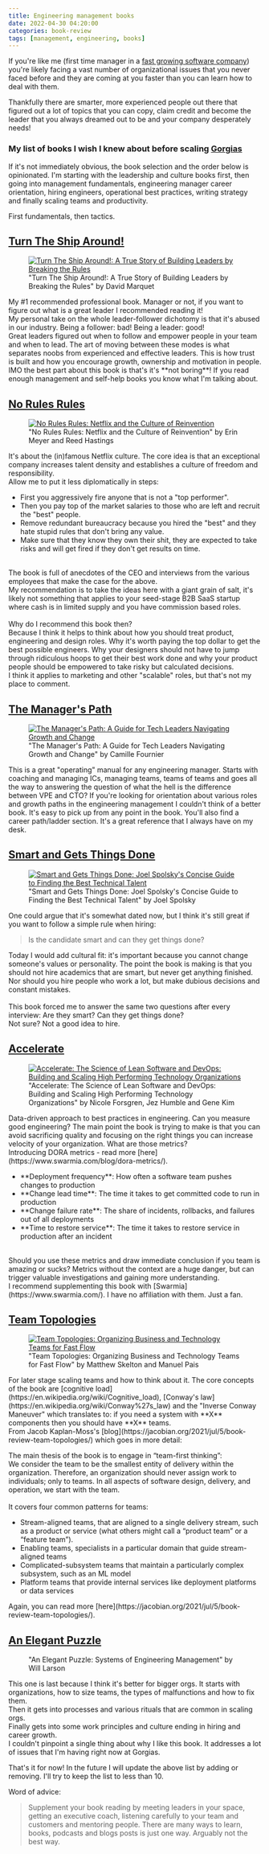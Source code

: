 ```yaml
---
title: Engineering management books
date: 2022-04-30 04:20:00
categories: book-review
tags: [management, engineering, books]
---
```


If you're like me (first time manager in a [fast growing software company](https://www.gorgias.com)) you're likely facing a vast number of organizational issues that you never faced before and they are coming at you faster than you can learn how to deal with them.

Thankfully there are smarter, more experienced people out there that figured out a lot of topics that you can copy, claim credit and become the leader that you always dreamed out to be and your company desperately needs!


### My list of books I wish I knew about before scaling [Gorgias](https://www.gorgias.com)

If it's not immediately obvious, the book selection and the order below is opinionated. I'm starting with the leadership and culture books first, then going into management fundamentals, engineering manager career orientation, hiring engineers, operational best practices, writing strategy and finally scaling teams and productivity.

First fundamentals, then tactics.

## [Turn The Ship Around!](https://www.amazon.com/dp/B015QQ10HE)
<div class="book">
	<figure>
		<a href="https://www.amazon.com/dp/B015QQ10HE">
			<img src="/images/turn-the-ship-around.jpg" alt="Turn The Ship Around!: A True Story of Building Leaders by Breaking the Rules" />
		</a>
		<figcaption>"Turn The Ship Around!: A True Story of Building Leaders by Breaking the Rules" by David Marquet</figcaption>
	</figure>
My #1 recommended professional book. Manager or not, if you want to figure out what is a great leader I recommended reading it!
<br>
My personal take on the whole leader-follower dichotomy is that it's abused in our industry. Being a follower: bad! Being a leader: good!
<br>
Great leaders figured out when to follow and empower people in your team and when to lead. The art of moving between these modes is what separates noobs from experienced and effective leaders. This is how trust is built and how you encourage growth, ownership and motivation in people.
<br>
IMO the best part about this book is that's it's **not boring**! If you read enough management and self-help books you know what I'm talking about.
</div>

## [No Rules Rules](https://www.amazon.com/dp/B081Y3R657)
<div class="book">
	<figure>
		<a href="https://www.amazon.com/dp/B081Y3R657">
			<img src="/images/no-rules-rules.jpg" alt="No Rules Rules: Netflix and the Culture of Reinvention" />
		</a>
		<figcaption>"No Rules Rules: Netflix and the Culture of Reinvention" by Erin Meyer and Reed Hastings</figcaption>
	</figure>
It's about the (in)famous Netflix culture. The core idea is that an exceptional company increases talent density and establishes a culture of freedom and responsibility. 
<br>
Allow me to put it less diplomatically in steps:
<ul>
<li>First you aggressively fire anyone that is not a "top performer".</li>
<li>Then you pay top of the market salaries to those who are left and recruit the "best" people.</li>
<li>Remove redundant bureaucracy because you hired the "best" and they hate stupid rules that don't bring any value.</li>
<li>Make sure that they know they own their shit, they are expected to take risks and will get fired if they don't get results on time.</li> 
</ul>
<br>
The book is full of anecdotes of the CEO and interviews from the  various employees that make the case for the above.
<br>
My recommendation is to take the ideas here with a giant grain of salt, it's likely not something that applies to your seed-stage B2B SaaS startup where cash is in limited supply and you have commission based roles.
<br><br>
Why do I recommend this book then?
<br>
Because I think it helps to think about how you should treat product, engineering and design roles. Why it's worth paying the top dollar to get the best possible engineers. Why your designers should not have to jump through ridiculous hoops to get their best work done and why your product people should be empowered to take risky but calculated decisions.
<br>
I think it applies to marketing and other "scalable" roles, but that's not my place to comment. 
</div>

## [The Manager's Path](https://www.amazon.com/dp/B06XP3GJ7F)
<div class="book">
	<figure>
		<a href="https://www.amazon.com/dp/B06XP3GJ7F">
			<img src="/images/the-managers-path.jpg" alt="The Manager's Path: A Guide for Tech Leaders Navigating Growth and Change" />
		</a>
		<figcaption>"The Manager's Path: A Guide for Tech Leaders Navigating Growth and Change" by Camille Fournier</figcaption>
	</figure>
This is a great "operating" manual for any engineering manager. Starts with coaching and managing ICs, managing teams, teams of teams and goes all the way to answering the question of what the hell is the difference between VPE and CTO? If you're looking for orientation about various roles and growth paths in the engineering management I couldn't think of a better book. It's easy to pick up from any point in the book. You'll also find a career path/ladder section. It's a great reference that I always have on my desk.
</div>

## [Smart and Gets Things Done](https://www.amazon.com/dp/1590598385)
<div class="book">
	<figure>
		<a href="https://www.amazon.com/dp/1590598385">
			<img src="/images/smart-and-gets-things-done.jpg" alt="Smart and Gets Things Done: Joel Spolsky's Concise Guide to Finding the Best Technical Talent" />
		</a>
		<figcaption>"Smart and Gets Things Done: Joel Spolsky's Concise Guide to Finding the Best Technical Talent" by Joel Spolsky</figcaption>
	</figure>
 One could argue that it's somewhat dated now, but I think it's still great if you want to follow a simple rule when hiring:
 
 <blockquote>Is the candidate smart and can they get things done?</blockquote>

Today I would add cultural fit: it's important because you cannot change someone's values or personality. The point the book is making is that you should not hire academics that are smart, but never get anything finished. Nor should you hire people who work a lot, but make dubious decisions and constant mistakes.
<br><br>
This book forced me to answer the same two questions after every interview: Are they smart? Can they get things done?
<br>
Not sure? Not a good idea to hire.
</div>

## [Accelerate](https://www.amazon.com/dp/B07B9F83WM)
<div class="book">
	<figure>
		<a href="https://www.amazon.com/dp/B07B9F83WM">
			<img src="/images/accelerate.jpg" alt="Accelerate: The Science of Lean Software and DevOps: Building and Scaling High Performing Technology Organizations" />
		</a>
		<figcaption>"Accelerate: The Science of Lean Software and DevOps: Building and Scaling High Performing Technology Organizations"  by Nicole Forsgren, Jez Humble and Gene Kim</figcaption>
	</figure>
	Data-driven approach to best practices in engineering. Can you measure good engineering? The main point the book is trying to make is that you can avoid sacrificing quality and focusing on the right things you can increase velocity of your organization. What are those metrics?
	<br>
	Introducing DORA metrics - read more [here](https://www.swarmia.com/blog/dora-metrics/).
	<ul>
	<li>**Deployment frequency**: How often a software team pushes changes to production
	<li>**Change lead time**: The time it takes to get committed code to run in production
	<li>**Change failure rate**: The share of incidents, rollbacks, and failures out of all deployments
	<li>**Time to restore service**: The time it takes to restore service in production after an incident
	</ul>
	<br>
	Should you use these metrics and draw immediate conclusion  if you team is amazing or sucks? Metrics without the context are a huge danger, but can trigger valuable investigations and gaining more understanding.<br>
	I recommend supplementing this book with [Swarmia](https://www.swarmia.com/). I have no affiliation with them. Just a fan.
</div>

## [Team Topologies](https://www.amazon.com/dp/B09JWT9S4D)
<div class="book">
	<figure>
		<a href="https://www.amazon.com/dp/B09JWT9S4D">
			<img src="/images/team-topologies.jpg" alt="Team Topologies: Organizing Business and Technology Teams for Fast Flow" />
		</a>
		<figcaption>"Team Topologies: Organizing Business and Technology Teams for Fast Flow" by Matthew Skelton and Manuel Pais</figcaption>
	</figure>
For later stage scaling teams and how to think about it. The core concepts of the book are [cognitive load](https://en.wikipedia.org/wiki/Cognitive_load), [Conway's law](https://en.wikipedia.org/wiki/Conway%27s_law) and the "Inverse Conway Maneuver" which translates to: if you need a system with **X** components then you should have **X** teams.

<br>
From Jacob Kaplan-Moss's [blog](https://jacobian.org/2021/jul/5/book-review-team-topologies/) which goes in more detail:
<br>

The main thesis of the book is to engage in “team-first thinking”:
<br>
We consider the team to be the smallest entity of delivery within the organization. Therefore, an organization should never assign work to individuals; only to teams. In all aspects of software design, delivery, and operation, we start with the team.
<br><br>
It covers four common patterns for teams:
<ul>
<li>Stream-aligned teams, that are aligned to a single delivery stream, such as a product or service (what others might call a “product team” or a “feature team”).
<li>Enabling teams, specialists in a particular domain that guide stream-aligned teams
<li>Complicated-subsystem teams that maintain a particularly complex subsystem, such as an ML model
<li>Platform teams that provide internal services like deployment platforms or data services
</ul>
Again, you can read more [here](https://jacobian.org/2021/jul/5/book-review-team-topologies/).
</div>

## [An Elegant Puzzle](https://www.amazon.com/dp/B07QYCHJ7V)
<div class="book">
	<figure>
		<a href="https://www.amazon.com/dp/B07QYCHJ7V">
			<img src="/images/an-elegant-puzzle.jpg" alt="" />
		</a>
		<figcaption>"An Elegant Puzzle: Systems of Engineering Management" by  Will Larson</figcaption>
	</figure>
This one is last because I think it's better for bigger orgs. It starts with organizations, how to size teams, the types of malfunctions and how to fix them.
<br>Then it gets into processes and various rituals that are common in scaling orgs.
<br>Finally gets into some work principles and culture ending in hiring and career growth.
<br>I couldn't pinpoint a single thing about why I like this book. It addresses a lot of issues that I'm having right now at Gorgias.
</div>

That's it for now! In the future I will update the above list by adding or removing. I'll try to keep the list to less than 10.

Word of advice:
>  Supplement your book reading by meeting leaders in your space, getting an executive coach, listening carefully to your team and customers and mentoring people. There are many ways to learn, books, podcasts and blogs posts is just one way. Arguably not the best way.